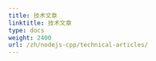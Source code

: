 ```yaml
---
title: 技术文章
linktitle: 技术文章
type: docs
weight: 2400
url: /zh/nodejs-cpp/technical-articles/
---
```


